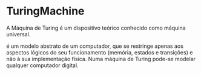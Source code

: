 # TuringMachine


A Máquina de Turing é um dispositivo teórico conhecido como máquina universal.

é um modelo abstrato de um computador, que se restringe apenas aos aspectos lógicos do seu funcionamento (memória, estados e transições) e não à sua implementação física. Numa máquina de Turing pode-se modelar qualquer computador digital.
